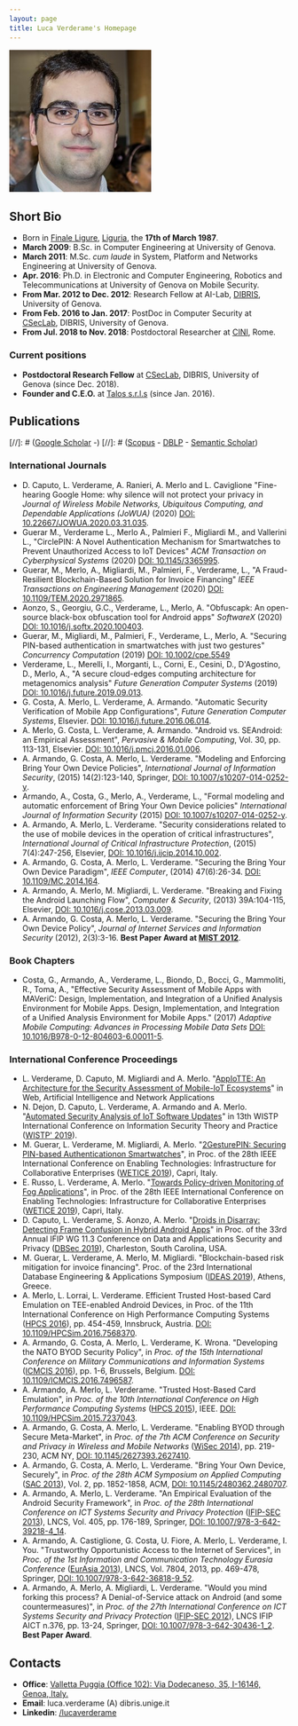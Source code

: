 ```yaml
---
layout: page
title: Luca Verderame's Homepage
---
```




![Luca's pic is missing.](/pics/lucav.jpeg)


## Short Bio

- Born in [Finale Ligure](https://en.wikipedia.org/wiki/Finale_Ligure), [Liguria](https://en.wikipedia.org/wiki/Liguria), the **17th of March 1987**.
- **March 2009**: B.Sc. in Computer Engineering at University of Genova.
- **March 2011**: M.Sc. *cum laude* in System, Platform and Networks Engineering at University of Genova.
- **Apr. 2016**: Ph.D. in Electronic and Computer Engineering, Robotics and Telecommunications at University of Genova on Mobile Security.
- **From Mar. 2012 to Dec. 2012**: Research Fellow at AI-Lab, [DIBRIS](http://www.dibris.unige.it), University of Genova.
- **From Feb. 2016 to Jan. 2017**: PostDoc in Computer Security at [CSecLab](http://www.csec.it), DIBRIS, University of Genova.
- **From Jul. 2018 to Nov. 2018**: Postdoctoral Researcher at [CINI](https://www.consorzio-cini.it/index.php/it/), Rome.



### Current positions
- **Postdoctoral Research Fellow** at [CSecLab](http://www.csec.it), DIBRIS, University of Genova (since Dec. 2018).
- **Founder and C.E.O.** at [Talos  s.r.l.s](http://www.talos-sec.com) (since Jan. 2016).


## Publications

[//]: # ([Google Scholar](https://scholar.google.it/citations?user=I0C4tI0AAAAJ) -)
[//]: # ([Scopus](https://www.scopus.com/authid/detail.uri?authorId=55315179600) - [DBLP](https://dblp.org/pers/v/Verderame:Luca.html) - [Semantic Scholar](https://www.semanticscholar.org/author/Luca-Verderame/2033786))


### International Journals

- D. Caputo, L. Verderame, A. Ranieri, A. Merlo and L. Caviglione "Fine-hearing Google Home: why silence will not protect your privacy in *Journal of Wireless Mobile Networks, Ubiquitous Computing, and Dependable Applications (JoWUA)* (2020) [DOI: 10.22667/JOWUA.2020.03.31.035](https://dx.doi.org/10.22667/JOWUA.2020.03.31.035).
- Guerar M., Verderame L., Merlo A., Palmieri F., Migliardi M., and Vallerini L., "CirclePIN: A Novel Authentication Mechanism for Smartwatches to Prevent Unauthorized Access to IoT Devices" *ACM Transaction on Cyberphysical Systems*	(2020) [DOI: 10.1145/3365995](http://dx.doi.org/10.1145/3365995).															
- Guerar, M., Merlo, A., Migliardi, M., Palmieri, F., Verderame, L., "A Fraud-Resilient Blockchain-Based Solution for Invoice Financing" *IEEE Transactions on Engineering Management* (2020) [DOI: 10.1109/TEM.2020.2971865](http://dx.doi.org/10.1109/TEM.2020.2971865).																
- Aonzo, S., Georgiu, G.C., Verderame, L., Merlo, A.	 "Obfuscapk: An open-source black-box obfuscation tool for Android apps" *SoftwareX*	(2020)	[DOI: 10.1016/j.softx.2020.100403](http://dx.doi.org/10.1016/j.softx.2020.100403).						
- Guerar, M., Migliardi, M., Palmieri, F., Verderame, L., Merlo, A. "Securing PIN-based authentication in smartwatches with just two gestures" *Concurrency Computation* (2019) [DOI: 10.1002/cpe.5549](http://dx.doi.org/10.1002/cpe.5549)																		
- Verderame, L., Merelli, I., Morganti, L., Corni, E., Cesini, D., D'Agostino, D., Merlo, A., "A secure cloud-edges computing architecture for metagenomics analysis"	*Future Generation Computer Systems* (2019) [DOI: 10.1016/j.future.2019.09.013](http://dx.doi.org/10.1016/j.future.2019.09.013).
- G. Costa, A. Merlo, L. Verderame, A. Armando. "Automatic Security Verification of Mobile App Configurations", *Future Generation Computer Systems*, Elsevier. [DOI: 10.1016/j.future.2016.06.014](http://dx.doi.org/10.1016/j.future.2016.06.014).
- A. Merlo, G. Costa, L. Verderame, A. Armando. "Android vs. SEAndroid: an Empirical Assessment", *Pervasive & Mobile Computing*, Vol. 30, pp. 113-131, Elsevier. [DOI: 10.1016/j.pmcj.2016.01.006](http://dx.doi.org/10.1016/j.pmcj.2016.01.006).
- A. Armando, G. Costa, A. Merlo, L. Verderame. "Modeling and Enforcing Bring Your Own Device Policies", *International Journal of Information Security*, (2015) 14(2):123-140, Springer, [DOI: 10.1007/s10207-014-0252-y](http://link.springer.com/article/10.1007%2Fs10207-014-0252-y).
- Armando, A., Costa, G., Merlo, A., Verderame, L., "Formal modeling and automatic enforcement of Bring Your Own Device policies" *International Journal of Information Security* (2015) [DOI: 10.1007/s10207-014-0252-y](http://link.springer.com/article/10.1007/s10207-014-0252-y).																
- A. Armando, A. Merlo, L. Verderame. "Security considerations related to the use of mobile devices in the operation of critical infrastructures", *International Journal of Critical Infrastructure Protection*, (2015) 7(4):247-256, Elsevier, [DOI: 10.1016/j.ijcip.2014.10.002](http://www.sciencedirect.com/science/article/pii/S1874548214000626).
- A. Armando, G. Costa, A. Merlo, L. Verderame. "Securing the Bring Your Own Device Paradigm", *IEEE Computer*, (2014) 47(6):26-34. [DOI: 10.1109/MC.2014.164](http://ieeexplore.ieee.org/xpl/articleDetails.jsp?arnumber=6838866).
- A. Armando, A. Merlo, M. Migliardi, L. Verderame. "Breaking and Fixing the Android Launching Flow", *Computer & Security*, (2013) 39A:104-115, Elsevier, [DOI: 10.1016/j.cose.2013.03.009](http://www.sciencedirect.com/science/article/pii/S0167404813000540).
- A. Armando, G. Costa, A. Merlo, L. Verderame. "Securing the Bring Your Own Device Policy", *Journal of Internet Services and Information Security* (2012), 2(3):3-16. __Best Paper Award at [MIST 2012](http://isyou.info/conf/mist12/)__.

### Book Chapters

- Costa, G., Armando, A., Verderame, L., Biondo, D., Bocci, G., Mammoliti, R., Toma, A., "Effective Security Assessment of Mobile Apps with MAVeriC: Design, Implementation, and Integration of a Unified Analysis Environment for Mobile Apps. Design, Implementation, and Integration of a Unified Analysis Environment for Mobile Apps."	(2017)	*Adaptive Mobile Computing: Advances in Processing Mobile Data Sets* [DOI: 10.1016/B978-0-12-804603-6.00011-5](http://dx.doi.org/10.1016/B978-0-12-804603-6.00011-5).																


### International Conference Proceedings

- L. Verderame, D. Caputo, M. Migliardi and A. Merlo. "[AppIoTTE: An Architecture for the Security Assessment of Mobile-IoT Ecosystems](https://link.springer.com/chapter/10.1007%2F978-3-030-44038-1_79)" in Web, Artificial Intelligence and Network Applications
- N. Dejon, D. Caputo, L. Verderame, A. Armando and A. Merlo. "[Automated Security Analysis of IoT Software Updates](https://link.springer.com/chapter/10.1007%2F978-3-030-41702-4_14)" in 13th WISTP International Conference on Information Security Theory and Practice ([WISTP' 2019](http://www.wistp.org/)).
- M. Guerar, L. Verderame, M. Migliardi, A. Merlo. "[2GesturePIN: Securing PIN-based Authenticationon Smartwatches](../papers/2GesturePIN_short.pdf)", in Proc. of the 28th IEEE International Conference on Enabling Technologies: Infrastructure for Collaborative Enterprises ([WETICE 2019](http://home.ing.unisannio.it/wetice2019/)), Capri, Italy.
- E. Russo, L. Verderame, A. Merlo. "[Towards Policy-driven Monitoring of Fog Applications](../papers/MoonFog.pdf)", in Proc. of the 28th IEEE International Conference on Enabling Technologies: Infrastructure for Collaborative Enterprises ([WETICE 2019](http://home.ing.unisannio.it/wetice2019/)), Capri, Italy.
- D. Caputo, L. Verderame, S. Aonzo, A. Merlo. "[Droids in Disarray: Detecting Frame Confusion in Hybrid Android Apps](../papers/Droids_in_Disarray_DetectingFrame_ConfusioninHybrid_Android_Apps.pdf)" in Proc. of the 33rd Annual IFIP WG 11.3 Conference on Data and Applications Security and Privacy ([DBSec 2019](https://dbsec2019.cse.sc.edu/)), Charleston, South Carolina, USA.
- M. Guerar, L. Verderame, A. Merlo, M. Migliardi.
"Blockchain-based risk mitigation for invoice financing". Proc. of the 23rd International Database Engineering & Applications Symposium ([IDEAS 2019](http://confsys.encs.concordia.ca/IDEAS/ideas19/ideas19.php)), Athens, Greece.
- A. Merlo, L. Lorrai, L. Verderame. Efficient Trusted Host-based Card Emulation on TEE-enabled Android Devices, in Proc. of the 11th International Conference on High Performance Computing Systems ([HPCS 2016](http://hpcs2016.cisedu.info/)), pp. 454-459, Innsbruck, Austria. [DOI: 10.1109/HPCSim.2016.7568370](https://doi.org/10.1109/HPCSim.2016.7568370).
- A. Armando, G. Costa, A. Merlo, L. Verderame, K. Wrona. "Developing the NATO BYOD Security Policy", in *Proc. of the 15th International Conference on Military Communications and Information Systems* ([ICMCIS 2016](http://www.icmcis2016.eu/)), pp. 1-6, Brussels, Belgium. [DOI: 10.1109/ICMCIS.2016.7496587](http://dx.doi.org/10.1109/ICMCIS.2016.7496587).
- A. Armando, A. Merlo, L. Verderame. "Trusted Host-Based Card Emulation", in *Proc. of the 10th International Conference on High Performance Computing Systems* ([HPCS 2015](http://hpcs2015.cisedu.info/)), IEEE. [DOI: 10.1109/HPCSim.2015.7237043](http://dx.doi.org/10.1109/HPCSim.2015.7237043).
- A. Armando, G. Costa, A. Merlo, L. Verderame. "Enabling BYOD through Secure Meta-Market", in *Proc. of the 7th ACM Conference on Security and Privacy in Wireless and Mobile Networks* ([WiSec 2014](http://www.sigsac.org/wisec/WiSec2014/)), pp. 219-230, ACM NY, [DOI: 10.1145/2627393.2627410](http://dl.acm.org/citation.cfm?id=2627410).
- A. Armando, G. Costa, A. Merlo, L. Verderame. "Bring Your Own Device, Securely", in *Proc. of the 28th ACM Symposium on Applied Computing* ([SAC 2013](http://www.acm.org/conferences/sac/sac2013/)), Vol. 2, pp. 1852-1858, ACM, [DOI: 10.1145/2480362.2480707](http://dl.acm.org/citation.cfm?id=2480707).
- A. Armando, A. Merlo, L. Verderame. "An Empirical Evaluation of the Android Security Framework", in *Proc. of the 28th International Conference on ICT Systems Security and Privacy Protection* ([IFIP-SEC 2013](http://www.ifipsec.org/)), LNCS, Vol. 405, pp. 176-189, Springer, [DOI: 10.1007/978-3-642-39218-4_14](http://link.springer.com/chapter/10.1007%2F978-3-642-39218-4_14).
- A. Armando, A. Castiglione, G. Costa, U. Fiore, A. Merlo, L. Verderame, I. You. "Trustworthy Opportunistic Access to the Internet of Services", in *Proc. of the 1st Information and Communication Technology Eurasia Conference* ([EurAsia 2013](http://www.ifs.tuwien.ac.at/ict-eurasia/history/eurasia2013/)), LNCS, Vol. 7804, 2013, pp. 469-478, Springer, [DOI: 10.1007/978-3-642-36818-9_52](http://link.springer.com/chapter/10.1007%2F978-3-642-36818-9_52).
- A. Armando, A. Merlo, A. Migliardi, L. Verderame. "Would you mind forking this process? A Denial-of-Service attack on Android (and some countermeasures)", in *Proc. of the 27th International Conference on ICT Systems Security and Privacy Protection* ([IFIP-SEC 2012](http://www.ifipsec.org/)), LNCS IFIP AICT n.376, pp. 13-24, Springer, [DOI: 10.1007/978-3-642-30436-1_2](http://link.springer.com/chapter/10.1007%2F978-3-642-30436-1_2). __Best Paper Award__.


## Contacts

- **Office**: [Valletta Puggia (Office 102): Via Dodecaneso, 35, I-16146, Genoa, Italy.](https://www.google.it/maps/place/Via+Dodecaneso,+35,+16146+Genova+GE/@44.4031688,8.9696801,17z/data=!3m1!4b1!4m5!3m4!1s0x12d3430b2216399f:0xe215417b3e571fb4!8m2!3d44.403165!4d8.9718688?hl=it)
- **Email**: luca.verderame (A) dibris.unige.it
- **Linkedin**: [/lucaverderame](https://www.linkedin.com/in/lucaverderame)
